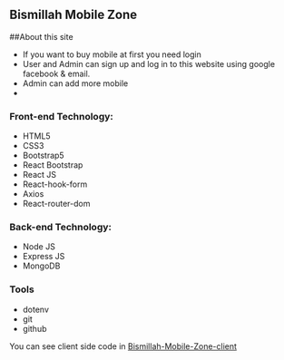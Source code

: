 ## Bismillah Mobile Zone

 ##About this site

- If you want to buy mobile at first you need login
- User and Admin can sign up and log in to this website using google facebook & email.
- Admin can add more mobile
-  

### Front-end Technology:

- HTML5
- CSS3
- Bootstrap5
- React Bootstrap
- React JS
- React-hook-form
- Axios
- React-router-dom

### Back-end Technology:

- Node JS
- Express JS
- MongoDB

### Tools

- dotenv
- git
- github



You can see client side code in [Bismillah-Mobile-Zone-client](https://github.com/Porgramming-Hero-web-course/full-stack-client-farhan-nahid)
